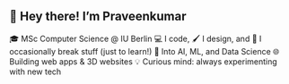 ## 👋 Hey there! I’m Praveenkumar


🎓 MSc Computer Science @ IU Berlin
💻 I code, 🖌 I design, and 🤯 I occasionally break stuff (just to learn!)
🤖 Into AI, ML, and Data Science
🌐 Building web apps & 3D websites
💡 Curious mind: always experimenting with new tech
